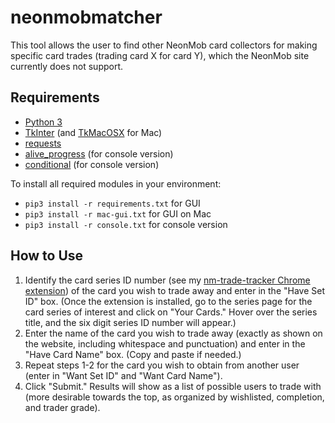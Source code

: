 # neonmobmatcher
This tool allows the user to find other NeonMob card collectors for making specific card trades (trading card X for card Y), which the NeonMob site currently does not support.

## Requirements
- [Python 3](https://www.python.org/downloads/)
- [TkInter](https://docs.python.org/3/library/tkinter.html) (and [TkMacOSX](https://pypi.org/project/tkmacosx/) for Mac)
- [requests](https://pypi.org/project/requests/)
- [alive_progress](https://pypi.org/project/alive-progress/) (for console version)
- [conditional](https://pypi.org/project/conditional/) (for console version)

To install all required modules in your environment:
- `pip3 install -r requirements.txt` for GUI
- `pip3 install -r mac-gui.txt` for GUI on Mac
- `pip3 install -r console.txt` for console version

## How to Use
1. Identify the card series ID number (see my [nm-trade-tracker Chrome extension](https://github.com/jojojo8359/nm-trade-tracker)) of the card you wish to trade away and enter in the "Have Set ID" box. (Once the extension is installed, go to the series page for the card series of interest and click on "Your Cards." Hover over the series title, and the six digit series ID number will appear.)
2. Enter the name of the card you wish to trade away (exactly as shown on the website, including whitespace and punctuation) and enter in the "Have Card Name" box. (Copy and paste if needed.)
3. Repeat steps 1-2 for the card you wish to obtain from another user (enter in "Want Set ID" and "Want Card Name").
4. Click "Submit." Results will show as a list of possible users to trade with (more desirable towards the top, as organized by wishlisted, completion, and trader grade).
